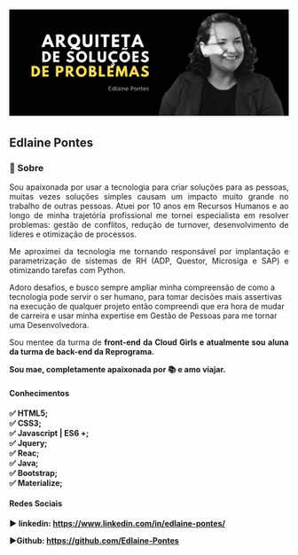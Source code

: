<h1 align="center">
    <img src="https://github.com/Edlaine-Pontes/Edlaine-Pontes/blob/master/image/arquiteta.png" >
</h1>

<h2> Edlaine Pontes </h2>

### 🚀 Sobre

<p align="justify">Sou apaixonada por usar a tecnologia para criar soluções para as pessoas, muitas vezes soluções simples causam um impacto muito grande no trabalho de outras pessoas.
Atuei por 10 anos em Recursos Humanos e ao longo de minha trajetória profissional me tornei especialista em resolver problemas: gestão de conflitos, redução de turnover, desenvolvimento de líderes e otimização de processos.</p>

<p align="justify">Me aproximei da tecnologia me tornando responsável por implantação e parametrização de sistemas de RH (ADP, Questor, Microsiga e SAP) e otimizando tarefas com Python.</p>

<p align="jusyify">Adoro desafios, e busco sempre ampliar minha compreensão de como a tecnologia pode servir o ser humano, para tomar decisões mais assertivas na execução de qualquer projeto então compreendi que era hora de mudar de carreira e usar minha expertise em Gestão de Pessoas para me tornar uma Desenvolvedora.</p>

<p align="justify">Sou mentee da turma de <strong>front-end<strong> da Cloud Girls e atualmente sou aluna da turma de <strong>back-end<strong> da <strong>Reprograma<strong>.</p>

<p>Sou mae, completamente apaixonada por 📚 e amo viajar. </p>

#### Conhecimentos

✅ HTML5; <br>
✅ CSS3; <br>
✅ Javascript | ES6 +; <br>
✅ Jquery; <br>
✅ Reac; <br>
✅ Java; <br>
✅ Bootstrap; <br>
✅ Materialize; <br>




#### Redes Sociais

▶ linkedin: https://www.linkedin.com/in/edlaine-pontes/

▶Github: https://github.com/Edlaine-Pontes
